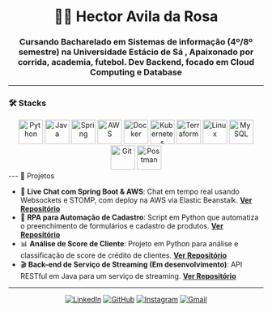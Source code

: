 <div align="center">
  
# 👨‍💻 Hector Avila da Rosa 
### Cursando Bacharelado em Sistemas de informação (4º/8º semestre) na Universidade Estácio de Sá , Apaixonado por corrida, academia, futebol. Dev Backend, focado em Cloud Computing e Database

</div>

---

### 🛠️ Stacks

<div align="center" style="display:inline_block">
  <img src="https://skillicons.dev/icons?i=python" width="48" height="48" alt="Python" />
  <img src="https://skillicons.dev/icons?i=java" width="48" height="48" alt="Java" />
  <img src="https://skillicons.dev/icons?i=spring" width="48" height="48" alt="Spring" />
  <img src="https://skillicons.dev/icons?i=aws" width="48" height="48" alt="AWS" />
  <img src="https://skillicons.dev/icons?i=docker" width="48" height="48" alt="Docker" />
  <img src="https://skillicons.dev/icons?i=kubernetes" width="48" height="48" alt="Kubernetes" />
  <img src="https://skillicons.dev/icons?i=terraform" width="48" height="48" alt="Terraform" />
  <img src="https://skillicons.dev/icons?i=linux" width="48" height="48" alt="Linux" />
  <img src="https://skillicons.dev/icons?i=mysql" width="48" height="48" alt="MySQL" />
  <img src="https://skillicons.dev/icons?i=git" width="48" height="48" alt="Git" />
  <img src="https://skillicons.dev/icons?i=postman" width="48" height="48" alt="Postman" />
</div>
---
 📂 Projetos 

- 💬 **Live Chat com Spring Boot & AWS**: Chat em tempo real usando Websockets e STOMP, com deploy na AWS via Elastic Beanstalk. **[Ver Repositório](https://github.com/hectoravilar/livechat.git)**
- 🤖 **RPA para Automação de Cadastro**: Script em Python que automatiza o preenchimento de formulários e cadastro de produtos. **[Ver Repositório](https://github.com/hectoravilar/automacao-tarefas-py.git)**
- 📊 **Análise de Score de Cliente**: Projeto em Python para análise e classificação de score de crédito de clientes. **[Ver Repositório](https://github.com/hectoravilar/score-ia-py.git)**
- 🎬 **Back-end de Serviço de Streaming (Em desenvolvimento)**: API RESTful em Java para um serviço de streaming. **[Ver Repositório](https://github.com/hectoravilar/streamingproject.git)**
---
<div align="center">

<a href="https://www.linkedin.com/in/hector-avila-7bb0192b9" target="_blank"><img src="https://skillicons.dev/icons?i=linkedin" alt="LinkedIn" /></a>
<a href="https://github.com/hectoravilar" target="_blank"><img src="https://skillicons.dev/icons?i=github" alt="GitHub" /></a>
<a href="https://www.instagram.com/hectoravlr" target="_blank"><img src="https://skillicons.dev/icons?i=instagram" alt="Instagram" /></a>
<a href="mailto:hectoravllr@gmail.com" target="_blank"><img src="https://skillicons.dev/icons?i=gmail" alt="Gmail" /></a>
 
</div>
